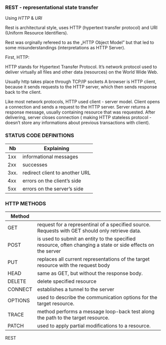
### REST - representational state transfer 

Using _HTTP_ & _URI_

Rest is architectural style, uses HTTP (hypertext transfer protocol) and URI (Uniform Resource Identifiers).

Rest was orginally refereed to as the „HTTP Object Model” but that led to some misunderstandings (interpretations as HTTP Server).

First, HTTP:

HTTP stands for Hypertext Transfer Protocol. It’s network protocol used to deliver virtually all files and other data (resources) on the World Wide Web.

Usually http takes place through TCP/IP sockets
A browser is HTTP client, because it sends requests to the HTTP server, which then sends response back to the client.

Like most network protocols, HTTP used client - server model. Client opens a connection and sends a request to the HTTP server. 
Server returns a response message, usually containing resource that was requested. 
After delivering, server closes connection ( making HTTP stateless protocol - doesn’t store any informations about previous transactions with client).


### STATUS CODE DEFINITIONS
|Nb | Explaining |
|----| --------------|
|1xx | informational messages |
|2xx | successes |
|3xx.| redirect  client to another URL |
|4xx | errors on the client’s side |
|5xx | errors on the server’s side |

### HTTP METHODS
|Method | | 
|-----|---------|
|GET | request for a representinal of a specified source. Requests with GET should only retrieve data. | 
|POST | is used to submit an entity to the specified resource, often changing a state or side effects on the server |
|PUT | replaces all current representations of the target resource with the request body |
|HEAD | same as GET, but without the response body. |
|DELETE | delete specified resource |
|CONNECT | establishes a tunnel to the server |
|OPTIONS |  used to describe the communication options for the target resource. |
|TRACE | method performs a message loop-back test along the path to the target resource. |
|PATCH | used to apply partial modifications to a resource. |



REST

